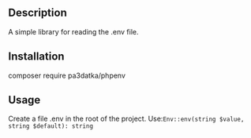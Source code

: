 ## Description

A simple library for reading the .env file. 

## Installation

composer require pa3datka/phpenv

## Usage
Create a file .env in the root of the project.
Use:``Env::env(string $value, string $default): string``

